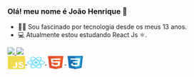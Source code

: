 ### Olá! meu nome é João Henrique 👋


- 👨‍💻 Sou fascinado por tecnologia desde os meus 13 anos.
- 💻 Atualmente estou estudando React Js ⚛️.

 <div style="display: inline">
  <a href="https://github.com/joaohenrique17k">
  <img height="100em" src="https://github-readme-stats.vercel.app/api?username=joaohenrique17k&show_icons=true&theme=dark&include_all_commits=true&count_private=true"/>
  <img height="100em" src="https://github-readme-stats.vercel.app/api/top-langs/?username=joaohenrique17k&layout=compact&langs_count=7&theme=dark"/>
</div>
<div style="display: inline"><br>
  <img align="center" alt="João-Js" height="30" width="40" src="https://raw.githubusercontent.com/devicons/devicon/master/icons/javascript/javascript-plain.svg">
  <img align="center" alt="João-React" height="30" width="40" src="https://raw.githubusercontent.com/devicons/devicon/master/icons/react/react-original.svg">
  <img align="center" alt="João-HTML" height="30" width="40" src="https://raw.githubusercontent.com/devicons/devicon/master/icons/html5/html5-original.svg">
  <img align="center" alt="João-CSS" height="30" width="40" src="https://raw.githubusercontent.com/devicons/devicon/master/icons/css3/css3-original.svg">


</div>

